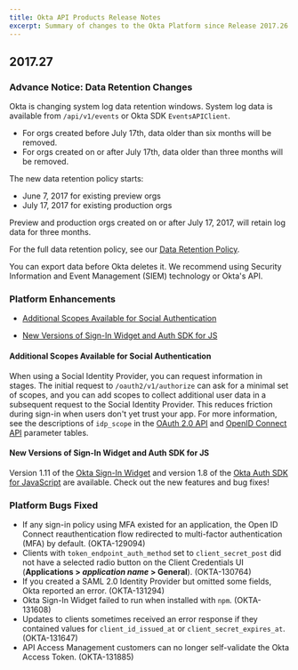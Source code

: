 ```yaml
---
title: Okta API Products Release Notes
excerpt: Summary of changes to the Okta Platform since Release 2017.26
---
```


## 2017.27

### Advance Notice: Data Retention Changes

Okta is changing system log data retention windows. System log data is available from `/api/v1/events` or
Okta SDK `EventsAPIClient`.

* For orgs created before July 17th, data older than six months will be removed.
* For orgs created on or after July 17th, data older than three months will be removed.

The new data retention policy starts:

* June 7, 2017 for existing preview orgs
* July 17, 2017 for existing production orgs

Preview and production orgs created on or after July 17, 2017, will retain log data for three months.

For the full data retention policy, see our [Data Retention Policy](https://support.okta.com/help/Documentation/Knowledge_Article/Okta-Data-Retention-Policy).

You can export data before Okta deletes it. We recommend using Security Information and Event Management (SIEM) technology or Okta's API. <!-- OKTA-125424 -->

### Platform Enhancements

* [Additional Scopes Available for Social Authentication](#additional-scopes-available-for-social-authentication)

* [New Versions of Sign-In Widget and Auth SDK for JS](#new-versions-of-sign-in-widget-and-auth-sdk-for-js)

#### Additional Scopes Available for Social Authentication

When using a Social Identity Provider, you can request information in stages. The initial request to `/oauth2/v1/authorize` can ask for a minimal set of scopes, and you can add scopes to collect additional user data in a subsequent request to the Social Identity Provider. This reduces friction during sign-in when users don't yet trust your app. For more information, see the descriptions of `idp_scope` in the [OAuth 2.0 API](/docs/reference/api/oidc/#request-parameters-1 ) and [OpenID Connect API](/docs/reference/api/oidc/#request-parameters-3) parameter tables.<!-- (OKTA-117521) -->

#### New Versions of Sign-In Widget and Auth SDK for JS

Version 1.11 of the [Okta Sign-In Widget](https://github.com/okta/okta-signin-widget/releases/tag/okta-signin-widget-1.11.0) and version 1.8 of the [Okta Auth SDK for JavaScript](https://github.com/okta/okta-auth-js) are available. Check out the new features and bug fixes!<!-- (OKTA-131642) -->

### Platform Bugs Fixed

* If any sign-in policy using MFA existed for an application, the Open ID Connect reauthentication flow redirected to multi-factor authentication (MFA) by default.  (OKTA-129094)
* Clients with `token_endpoint_auth_method` set to `client_secret_post` did not have a selected radio button on the Client Credentials UI (**Applications > _application name_ > General**).  (OKTA-130764)
* If you created a SAML 2.0 Identity Provider but omitted some fields, Okta reported an error.  (OKTA-131294)
* Okta Sign-In Widget failed to run when installed with `npm`.  (OKTA-131608)
* Updates to clients sometimes received an error response if they contained values for `client_id_issued_at` or `client_secret_expires_at`.  (OKTA-131647)
* API Access Management customers can no longer self-validate the Okta Access Token.  (OKTA-131885)
